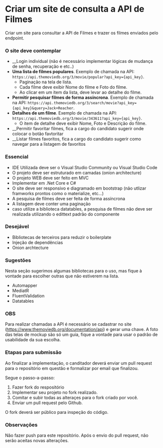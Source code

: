 # Criar um site de consulta a API de Filmes #

Criar um site para consultar a API de Filmes e trazer os filmes enviados pelo endpoint.

### **O site deve contemplar** ###

- __Login individual (não é necessário implementar lógicas de mudança de senha, recuperação e etc..)
- __Uma lista de filmes populares__. Exemplo de chamada na API: `https://api.themoviedb.org/3/movie/popular?api_key={api_key}`.
    * Paginação na tela de lista.
    * Cada filme deve exibir Nome do filme e Foto do filme.
    * Ao clicar em um item da lista, deve levar ao detalhe do filme.
- __Permitir pesquisar filmes de forma assíncrona__. Exemplo de chamada na API: `https://api.themoviedb.org/3/search/movie?api_key={api_key}&query=Jack+Reacher`.
- __Detalhes de um filme__. Exemplo de chamada na API: `https://api.themoviedb.org/3/movie/343611?api_key={api_key}`.
    * O item de detalhe deve exibir Nome, Foto e Descrição do filme.
- __Permitir favoritar filmes, fica a cargo do candidato sugerir onde colocar o botão favtoritar
- __Listar filmes favoritos, fica a cargo do candidato sugerir como navegar para a listagem de favoritos

### **Essencial** ##
* IDE Utilizada deve ser o Visual Studio Community ou Visual Studio Code
* O projeto deve ser estruturado em camadas (onion architecture)
* O projeto WEB deve ser feito em MVC
* Implementar em .Net Core e C#
* O site deve ser responsivo e diagramado em bootstrap (não utlizar framworks prontos como o materialize, etc...)
* A pesquisa de filmes deve ser feita de forma assíncrona
* A listagem deve conter uma paginação
* caso utilize a biblioteca datatables, a pesquisa de filmes não deve ser realizada utilizando o edittext padrão do componente

### **Desejável** ###

* Bibliotecas de terceiros para reduzir o boilerplate
* Injeção de dependências
* Onion archtecture

### **Sugestões** ###

Nesta seção sugerimos algumas bibliotecas para o uso, mas fique à vontade para escolher outras que não estiverem na lista.

* Automapper
* MediatR
* FluentValidation
* Datatables

### **OBS** ###

Para realizar chamadas a API é necessário se cadastrar no site (https://www.themoviedb.org/documentation/api) e gerar uma chave.
A foto das telas de mockup são só um guia, fique a vontade para usar o padrão de usabilidade da sua escolha.

### **Etapas para submissão** ###

Ao finalizar a implementação, o canditador deverá enviar um pull request para o repositório em questão e formalizar por email que finalizou.

Segue o passo-a-passo:

1. Fazer fork do respositório
2. Implementar seu projeto no fork realizado.
3. Comitar e subir todas as alteraçes para o fork criado por você.
4. Enviar um pull request pelo Github.

O fork deverá ser público para inspeção do código.

### **Observações** ###

Não fazer push para este repositório.
Após o envio do pull request, não serão aceitas novas alterações.

